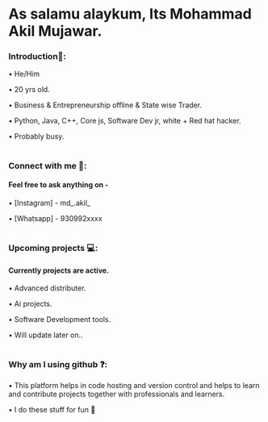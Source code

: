 # As salamu alaykum, Its Mohammad Akil Mujawar.



### Introduction📍:


• He/Him


• 20 yrs old.


• Business & Entrepreneurship offline & State wise Trader.


• Python, Java, C++, Core js, Software Dev jr, white + Red hat hacker.


• Probably busy.


#


### Connect with me 📲:

####  Feel free to ask anything on -


• [Instagram] - md_.akil_


• [Whatsapp] - 930992xxxx


#




### Upcoming projects 💻:


#### Currently projects are active.


• Advanced distributer.


• Ai projects.


• Software Development tools.


• Will update later on..


#

#



### Why am I using github ❓:


• This platform helps in code hosting and version control and helps to learn and contribute projects together with professionals and learners.

• I do these stuff for fun 🙂
